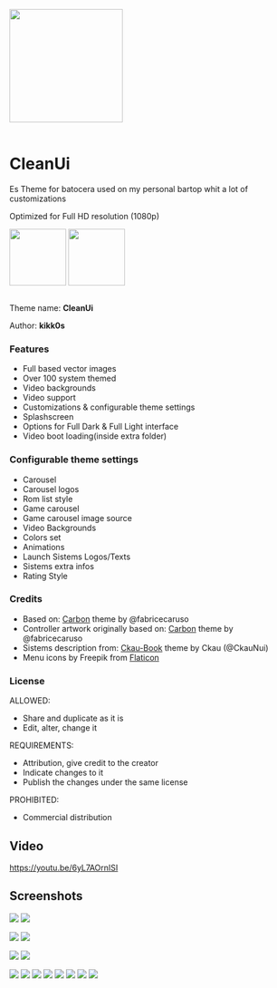 <p>
<img align="center" width="200px" src="https://i.imgur.com/bVgyane.png">
<br/>
<br/>
</p>
<p>

# CleanUi

Es Theme for batocera used on my personal bartop whit a lot of customizations
  
Optimized for Full HD resolution (1080p)
  
<p>
<img align="center" width="100px" src="https://i.imgur.com/XQxGuT3.png">
<img align="center" width="100px" src="https://i.imgur.com/lHrt57P.png">
<br/>
<br/>
</p>
<p>

Theme name: __CleanUi__

Author: __kikk0s__


### Features

* Full based vector images
* Over 100 system themed
* Video backgrounds
* Video support
* Customizations & configurable theme settings
* Splashscreen
* Options for Full Dark & Full Light interface
* Video boot loading(inside extra folder)



### Configurable theme settings

* Carousel
* Carousel logos
* Rom list style
* Game carousel
* Game carousel image source
* Video Backgrounds
* Colors set
* Animations
* Launch Sistems Logos/Texts
* Sistems extra infos
* Rating Style

###  Credits

* Based on: [Carbon](https://github.com/fabricecaruso/es-theme-carbon) theme by @fabricecaruso
* Controller artwork originally based on: [Carbon](https://github.com/fabricecaruso/es-theme-carbon) theme by @fabricecaruso
* Sistems description from: [Ckau-Book](https://github.com/CkauNui/ckau-book) theme by Ckau (@CkauNui)
* Menu icons by Freepik from [Flaticon](https://www.flaticon.com/)

###  License
ALLOWED: 
- Share and duplicate as it is
- Edit, alter, change it

REQUIREMENTS:
- Attribution, give credit to the creator
- Indicate changes to it
- Publish the changes under the same license

PROHIBITED:
- Commercial distribution

## Video

https://youtu.be/6yL7AOrnISI

## Screenshots

![](https://i.imgur.com/gsf9J0q.png) 
![](https://i.imgur.com/l5fjok8.png)

![](https://i.imgur.com/kojhOG4.png) 
![](https://i.imgur.com/69hxTkO.png)

![](https://i.imgur.com/MQHJjbt.png) 
![](https://i.imgur.com/3zHi6wI.png)

![](https://i.imgur.com/BUmhtMu.png)
![](https://i.imgur.com/MSrHmu7.png)
![](https://i.imgur.com/AQTW61b.png)
![](https://i.imgur.com/puwiAaZ.png)
![](https://i.imgur.com/i7s9oLQ.png)
![](https://i.imgur.com/IO1nSdj.png)
![](https://i.imgur.com/uyKQxrb.png)
![](https://i.imgur.com/8aE3IAS.png) 
